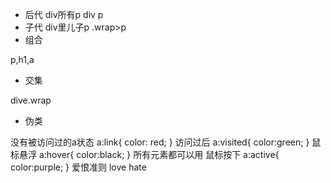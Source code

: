 - 后代
div所有p
div p
- 子代
div里儿子p
.wrap>p
- 组合

p,h1,a
- 交集

dive.wrap
- 伪类

没有被访问过的a状态
a:link{
    color: red;
}
访问过后
a:visited{
    color:green;
}
鼠标悬浮
a:hover{
    color:black;
}
所有元素都可以用
鼠标按下
a:active{
    color:purple;
}
爱恨准则 love hate

